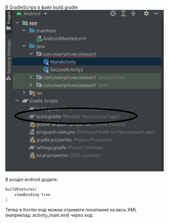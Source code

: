 В GradleScrips в файл build.gradle
![alt text](pictures/004-1.png)

В розділ android додати:
```kotlin
buildFeatures{ 
    viewBinding true 
}
```

Тепер в Котлін коді можна отримати посилання на весь XML  (наприклад: activity_main.xml) через код:


